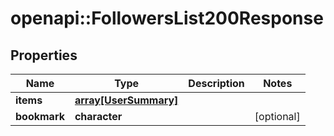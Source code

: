 # openapi::FollowersList200Response


## Properties
Name | Type | Description | Notes
------------ | ------------- | ------------- | -------------
**items** | [**array[UserSummary]**](UserSummary.md) |  | 
**bookmark** | **character** |  | [optional] 


